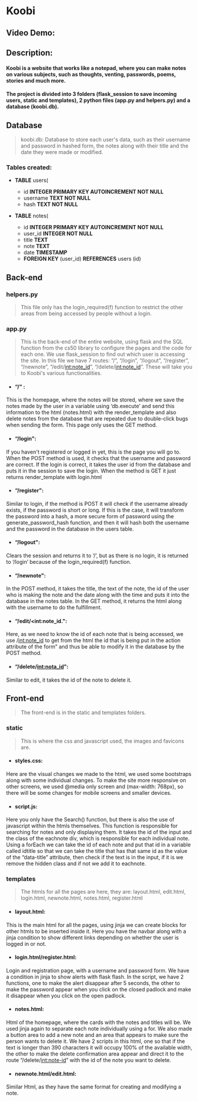 # Koobi
## Video Demo:  <URL HERE>
## Description: 

#### Koobi is a website that works like a notepad, where you can make notes on various subjects, such as thoughts, venting, passwords, poems, stories and much more.

#### The project is divided into 3 folders (flask_session to save incoming users, static and templates), 2 python files (app.py and helpers.py) and a database (koobi.db).

## Database
> koobi.db: Database to store each user's data, such as their username and password in hashed form, the notes along with their title and the date they were made or modified.

### Tables created:
  
  - **TABLE** users(
    - id **INTEGER PRIMARY KEY AUTOINCREMENT NOT NULL**
    - username **TEXT NOT NULL**
    - hash **TEXT NOT NULL**
  
  - **TABLE** notes(
    - id **INTEGER PRIMARY KEY AUTOINCREMENT NOT NULL**
    - user_id **INTEGER NOT NULL**
    - title **TEXT**
    - note **TEXT**
    - date **TIMESTAMP**
    - **FOREIGN KEY** (user_id) **REFERENCES** users (id)

## Back-end

### helpers.py 
> This file only has the login_required(f) function to restrict the other areas from being accessed by people without a login.

### app.py
> This is the back-end of the entire website, using flask and the SQL function from the cs50 library to configure the pages and the code for each one. We use flask_session to find out which user is accessing the site. In this file we have 7 routes: “/”, “/login”, “/logout”, “/register”, “/newnote”, “/edit/<int:note_id>”, “/delete/<int:note_id>”. These will take you to Koobi's various functionalities.

 - #### “/” :
This is the homepage, where the notes will be stored, where we save the notes made by the user in a variable using ‘db.execute’ and send this information to the html (notes.html) with the render_template and also delete notes from the database that are repeated due to double-click bugs when sending the form. This page only uses the GET method.

- #### “/login":
If you haven't registered or logged in yet, this is the page you will go to. When the POST method is used, it checks that the username and password are correct. If the login is correct, it takes the user id from the database and puts it in the session to save the login. When the method is GET it just returns render_template with login.html

- #### “/register":
Similar to login, if the method is POST it will check if the username already exists, if the password is short or long. If this is the case, it will transform the password into a hash, a more secure form of password using the generate_password_hash function, and then it will hash both the username and the password in the database in the users table.

- #### “/logout":
Clears the session and returns it to ‘/’, but as there is no login, it is returned to ‘/login’ because of the login_required(f) function.

- #### “/newnote":
In the POST method, it takes the title, the text of the note, the id of the user who is making the note and the date along with the time and puts it into the database in the notes table. In the GET method, it returns the html along with the username to do the fulfillment.

- #### “/edit/<int:note_id.":
Here, as we need to know the id of each note that is being accessed, we use /<int:note_id> to get from the html the id that is being put in the action attribute of the form” and thus be able to modify it in the database by the POST method.

- #### “/delete/<int:nota_id>":
Similar to edit, it takes the id of the note to delete it.

## Front-end
> The front-end is in the static and templates folders.

### static
> This is where the css and javascript used, the images and favicons are.

- #### styles.css:
Here are the visual changes we made to the html, we used some bootstraps along with some individual changes. To make the site more responsive on other screens, we used @media only screen and (max-width: 768px), so there will be some changes for mobile screens and smaller devices.

- #### script.js:
Here you only have the Search() function, but there is also the use of javascript within the htmls themselves. This function is responsible for searching for notes and only displaying them. It takes the id of the input and the class of the eachnote div, which is responsible for each individual note. Using a forEach we can take the id of each note and put that id in a variable called idtitle so that we can take the title that has that same id as the value of the “data-title” attribute, then check if the text is in the input, if it is we remove the hidden class and if not we add it to eachnote.

### templates
> The htmls for all the pages are here, they are: layout.html, edit.html, login.html, newnote.html, notes.html, register.html

- #### layout.html:
This is the main html for all the pages, using jinja we can create blocks for other htmls to be inserted inside it. Here you have the navbar along with a jinja condition to show different links depending on whether the user is logged in or not.

- #### login.html/register.html:
Login and registration page, with a username and password form. We have a condition in jinja to show alerts with flask flash. In the script, we have 2 functions, one to make the alert disappear after 5 seconds, the other to make the password appear when you click on the closed padlock and make it disappear when you click on the open padlock.

- #### notes.html:
Html of the homepage, where the cards with the notes and titles will be. We used jinja again to separate each note individually using a for. We also made a button area to add a new note and an area that appears to make sure the person wants to delete it. We have 2 scripts in this html, one so that if the text is longer than 390 characters it will occupy 100% of the available width, the other to make the delete confirmation area appear and direct it to the route “/delete/<int:note-id>” with the id of the note you want to delete.

- #### newnote.html/edit.html:
Similar Html, as they have the same format for creating and modifying a note.